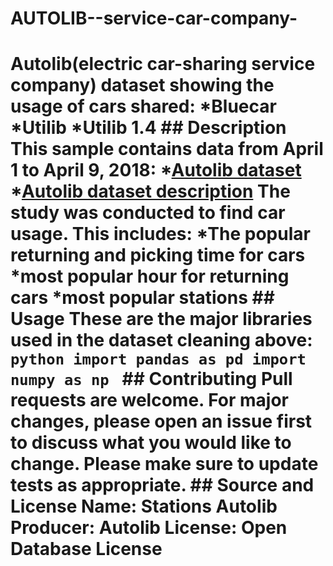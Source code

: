 # AUTOLIB--service-car-company-
# Autolib(electric car-sharing service company)  dataset showing the usage of cars shared:                *Bluecar   *Utilib   *Utilib 1.4   ## Description  This sample contains data from April 1 to April 9, 2018:   *[Autolib dataset](http://bit.ly/autolib_dataset)   *[Autolib dataset description](https://drive.google.com/a/moringaschool.com/file/d/13DXF2CFWQLeYxxHFekng8HJnH_jtbfpN/view?usp=sharing)   The study was conducted to find car usage. This includes:   *The popular returning and picking time for cars   *most popular hour for returning cars   *most popular stations  ## Usage  These are the major libraries used in the dataset cleaning above: ```python import pandas as pd import numpy as np ```  ## Contributing Pull requests are welcome. For major changes, please open an issue first to discuss what you would like to change.  Please make sure to update tests as appropriate.  ## Source and License Name: Stations Autolib   Producer: Autolib   License: Open Database License
